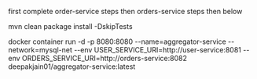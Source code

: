 first complete order-service steps then orders-service steps then below 

mvn clean package install -DskipTests

docker container run -d -p 8080:8080 --name=aggregator-service --network=mysql-net --env USER_SERVICE_URI=http://user-service:8081 --env ORDERS_SERVICE_URI=http://orders-service:8082   deepakjain01/aggregator-service:latest

